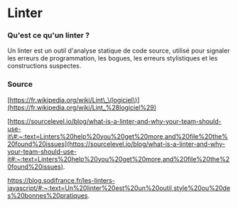 # Linter

### Qu'est ce qu'un linter ?

Un linter est un outil d'analyse statique de code source, utilisé pour signaler les erreurs de programmation, les bogues, les erreurs stylistiques et les constructions suspectes.

### Source

[https://fr.wikipedia.org/wiki/Lint\_\(logiciel\)](https://fr.wikipedia.org/wiki/Lint_%28logiciel%29)

[https://sourcelevel.io/blog/what-is-a-linter-and-why-your-team-should-use-it\#:~:text=Linters%20help%20you%20get%20more,and%20file%20the%20found%20issues](https://sourcelevel.io/blog/what-is-a-linter-and-why-your-team-should-use-it#:~:text=Linters%20help%20you%20get%20more,and%20file%20the%20found%20issues).  

https://blog.sodifrance.fr/les-linters-javascript/#:~:text=Un%20linter%20est%20un%20outil,style%20ou%20des%20bonnes%20pratiques.


